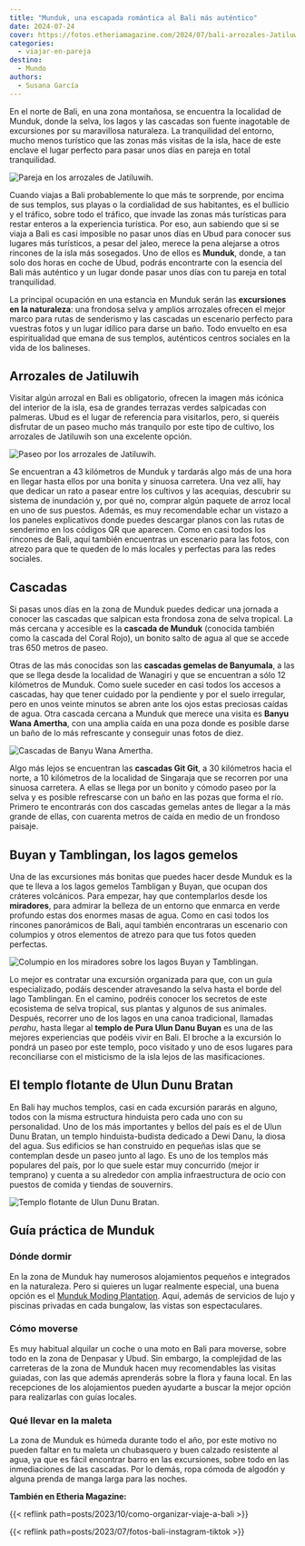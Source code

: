 ```yaml
---
title: "Munduk, una escapada romántica al Bali más auténtico"
date: 2024-07-24
cover: https://fotos.etheriamagazine.com/2024/07/bali-arrozales-Jatiluwih.jpg
categories: 
  - viajar-en-pareja
destino: 
  - Mundo
authors: 
  - Susana García
---
```


En el norte de Bali, en una zona montañosa, se encuentra la localidad de Munduk, donde 
la selva, los lagos y las cascadas son fuente inagotable de excursiones por su 
maravillosa naturaleza. La tranquilidad del entorno, mucho menos turístico que las zonas 
más visitas de la isla, hace de este enclave el lugar perfecto para pasar unos días en 
pareja en total tranquilidad. 

![Pareja en los arrozales de Jatiluwih.](https://fotos.etheriamagazine.com/2024/07/bali-arrozales-Jatiluwih.jpg "Pareja en los arrozales de Jatiluwih. © Susana García.")

Cuando viajas a Bali probablemente lo que más te sorprende, por encima de sus templos, 
sus playas o la cordialidad de sus habitantes, es el bullicio y el tráfico, sobre todo 
el tráfico, que invade las zonas más turísticas para restar enteros a la experiencia 
turística. Por eso, aun sabiendo que si se viaja a Bali es casi imposible no pasar unos 
días en Ubud para conocer sus lugares más turísticos, a pesar del jaleo, merece la pena 
alejarse a otros rincones de la isla más sosegados. Uno de ellos es **Munduk**, donde, a 
tan solo dos horas en coche de Ubud, podrás encontrarte con la esencia del Bali más 
auténtico y un lugar donde pasar unos días con tu pareja en total tranquilidad. 

La principal ocupación en una estancia en Munduk serán las **excursiones en la 
naturaleza**: una frondosa selva y amplios arrozales ofrecen el mejor marco para rutas 
de senderismo y las cascadas un escenario perfecto para vuestras fotos y un lugar 
idílico para darse un baño. Todo envuelto en esa espiritualidad que emana de sus 
templos, auténticos centros sociales en la vida de los balineses. 

## Arrozales de Jatiluwih

Visitar algún arrozal en Bali es obligatorio, ofrecen la imagen más icónica del interior 
de la isla, esa de grandes terrazas verdes salpicadas con palmeras. Ubud es el lugar de 
referencia para visitarlos, pero, si queréis disfrutar de un paseo mucho más tranquilo 
por este tipo de cultivo, los arrozales de Jatiluwih son una excelente opción. 

![Paseo por los arrozales de Jatiluwih.](https://fotos.etheriamagazine.com/2024/07/bali-paseo-munduk-arrozales-Jatiluwih.jpg "Paseo por los arrozales de Jatiluwih. © Susana García.")

Se encuentran a 43 kilómetros de Munduk y tardarás algo más de una hora en llegar hasta 
ellos por una bonita y sinuosa carretera. Una vez allí, hay que dedicar un rato a pasear 
entre los cultivos y las acequias, descubrir su sistema de inundación y, por qué no, 
comprar algún paquete de arroz local en uno de sus puestos. Además, es muy recomendable 
echar un vistazo a los paneles explicativos donde puedes descargar planos con las rutas 
de senderimo en los códigos QR que aparecen. Como en casi todos los rincones de Bali, 
aquí también encuentras un escenario para las fotos, con atrezo para que te queden de lo 
más locales y perfectas para las redes sociales. 

## Cascadas

Si pasas unos días en la zona de Munduk puedes dedicar una jornada a conocer las 
cascadas que salpican esta frondosa zona de selva tropical. La más cercana y accesible 
es la **cascada de Munduk** (conocida también como la cascada del Coral Rojo), un bonito 
salto de agua al que se accede tras 650 metros de paseo. 

Otras de las más conocidas son las **cascadas gemelas de Banyumala**, a las que se llega 
desde la localidad de Wanagiri y que se encuentran a sólo 12 kilómetros de Munduk. Como 
suele suceder en casi todos los accesos a cascadas, hay que tener cuidado por la 
pendiente y por el suelo irregular, pero en unos veinte minutos se abren ante los ojos 
estas preciosas caídas de agua. Otra cascada cercana a Munduk que merece una visita es 
**Banyu Wana Amertha**, con una amplia caída en una poza donde es posible darse un baño 
de lo más refrescante y conseguir unas fotos de diez. 

![Cascadas de Banyu Wana Amertha.](https://fotos.etheriamagazine.com/2024/07/Bali-cascadas-Banyu-Wana-Amertha.jpg "Cascadas de Banyu Wana Amertha. © Karthik Sreenivas.")

Algo más lejos se encuentran las **cascadas Git Git**, a 30 kilómetros hacia el norte, a 
10 kilómetros de la localidad de Singaraja que se recorren por una sinuosa carretera. A 
ellas se llega por un bonito y cómodo paseo por la selva y es posible refrescarse con un 
baño en las pozas que forma el río. Primero te encontrarás con dos cascadas gemelas 
antes de llegar a la más grande de ellas, con cuarenta metros de caída en medio de un 
frondoso paisaje. 

## Buyan y Tamblingan, los lagos gemelos

Una de las excursiones más bonitas que puedes hacer desde Munduk es la que te lleva a 
los lagos gemelos Tambligan y Buyan, que ocupan dos cráteres volcánicos. Para empezar, 
hay que contemplarlos desde los **miradores**, para admirar la belleza de un entorno que 
enmarca en verde profundo estas dos enormes masas de agua. Como en casi todos los 
rincones panorámicos de Bali, aquí también encontraras un escenario con columpios y 
otros elementos de atrezo para que tus fotos queden perfectas. 

![Columpio en los miradores sobre los lagos Buyan y Tamblingan.](https://fotos.etheriamagazine.com/2024/07/bali-munduk-mirador-lago-buyan.jpg "Columpio en los miradores sobre los lagos Buyan y Tamblingan. © Susana García.")

Lo mejor es contratar una excursión organizada para que, con un guía especializado, 
podáis descender atravesando la selva hasta el borde del lago Tamblingan. En el camino, 
podréis conocer los secretos de este ecosistema de selva tropical, sus plantas y algunos 
de sus animales. Después, recorrer uno de los lagos en una canoa tradicional, llamadas 
_perahu_, hasta llegar al **templo de Pura Ulun Danu Buyan** es una de las mejores 
experiencias que podéis vivir en Bali. El broche a la excursión lo pondrá un paseo por 
este templo, poco visitado y uno de esos lugares para reconciliarse con el misticismo de 
la isla lejos de las masificaciones. 

## El templo flotante de Ulun Dunu Bratan

En Bali hay muchos templos, casi en cada excursión pararás en alguno, todos con la misma 
estructura hinduista pero cada uno con su personalidad. Uno de los más importantes y 
bellos del país es el de Ulun Dunu Bratan, un templo hinduista-budista dedicado a Dewi 
Danu, la diosa del agua. Sus edificios se han construido en pequeñas islas que se 
contemplan desde un paseo junto al lago. Es uno de los templos más populares del país, 
por lo que suele estar muy concurrido (mejor ir temprano) y cuenta a su alrededor con 
amplia infraestructura de ocio con puestos de comida y tiendas de souvernirs. 

![Templo flotante de Ulun Dunu Bratan.](https://fotos.etheriamagazine.com/2024/07/bali-Ulun-Dunu-Bratan.jpg "Templo flotante de Ulun Dunu Bratan. © Romeo A.")

## Guía práctica de Munduk

### Dónde dormir

En la zona de Munduk hay numerosos alojamientos pequeños e integrados en la naturaleza. 
Pero si quieres un lugar realmente especial, una buena opción es el [Munduk Moding 
Plantation](http://mundukmodingplantation.com). Aquí, además de servicios de lujo y 
piscinas privadas en cada bungalow, las vistas son espectaculares. 

### Cómo moverse

Es muy habitual alquilar un coche o una moto en Bali para moverse, sobre todo en la zona 
de Denpasar y Ubud. Sin embargo, la complejidad de las carreteras de la zona de Munduk 
hacen muy recomendables las visitas guiadas, con las que además aprenderás sobre la 
flora y fauna local. En las recepciones de los alojamientos pueden ayudarte a buscar la 
mejor opción para realizarlas con guías locales. 

### Qué llevar en la maleta

La zona de Munduk es húmeda durante todo el año, por este motivo no pueden faltar en tu 
maleta un chubasquero y buen calzado resistente al agua, ya que es fácil encontrar barro 
en las excursiones, sobre todo en las inmediaciones de las cascadas. Por lo demás, ropa 
cómoda de algodón y alguna prenda de manga larga para las noches. 

**También en Etheria Magazine:** 

{{< reflink path=posts/2023/10/como-organizar-viaje-a-bali >}} 

{{< reflink path=posts/2023/07/fotos-bali-instagram-tiktok >}}
